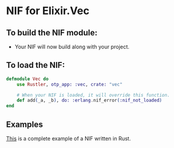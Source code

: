 # NIF for Elixir.Vec

## To build the NIF module:

- Your NIF will now build along with your project.

## To load the NIF:

```elixir
defmodule Vec do
    use Rustler, otp_app: :vec, crate: "vec"

    # When your NIF is loaded, it will override this function.
    def add(_a, _b), do: :erlang.nif_error(:nif_not_loaded)
end
```

## Examples

[This](https://github.com/hansihe/NifIo) is a complete example of a NIF written in Rust.
